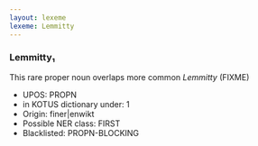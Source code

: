 ```yaml
---
layout: lexeme
lexeme: Lemmitty
---
```


###  Lemmitty₁

This rare proper noun overlaps more common *Lemmitty* (FIXME)
* UPOS:  PROPN
* in KOTUS dictionary under:  1
* Origin:  finer|enwikt
* Possible NER class:  FIRST
* Blacklisted:  PROPN-BLOCKING

